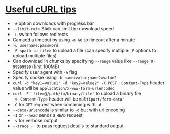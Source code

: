 # [Useful cURL tips](https://dannyda.com/2020/01/20/useful-curl-tips-download-upload-post-proxy-header-download-in-chunks-etc/#section2)

* `-#` option downloads with progress bar
* `--limit-rate 500k` can limit the download speed
* `-L` switch follows redirects
* Can add a timeout by using `-m 60` to timeout after a minute
* `-u username:password`
* `-F <path to file>` to upload a file (can specify multiple `_F` options to upload multiple files)
* Can download in chunks by specifying `--range` value like `--range 0-99999999` (first 100MB)
* Specify user agent with `-A` flag
* Specify cookie using `-b name=value;name2=value2`
* `curl -d "key1=value1" -d "key2=value2" -X POST` - `Content-Type` header value will be `application/x-www-form-urlencoded`
* `curl -F 'file=@/path/to/binary/file'` to upload a binary file
  * `Content-Type` header will be `multipart/form-data'`
* `-G` for `GET` request when combining with `-d`
* `--data-urlencode` is similar to `-d` but with url encoding
* `-I` or `--head` sends a `HEAD` request
* `-v` for verbose output
* `--trace - ` to pass request details to standard output 

